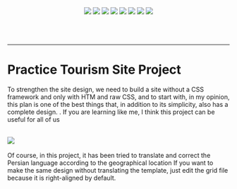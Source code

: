 <div align="center">
<a href="https://www.figma.com/file/TCLlg3yGuA9LyBoZDAyq7z/PAMCONSULTING-info?type=design&node-id=0-1&mode=design&t=tCx3yEELXfTTsTSG-0" target="_blank"><img src="https://img.shields.io/badge/Figma-Theme-00897b"></a>
<img src="https://img.shields.io/badge/Practice-aa00ff">
<img src="https://img.shields.io/badge/Tourism_Theme-6200ea">
<img src="https://img.shields.io/badge/Html-ff3d00">
<img src="https://img.shields.io/badge/Css-2962ff">
<img src="https://img.shields.io/badge/JavaScript-ffd600">    <a href="https://github.com/mehdirabani/grid-system" target="_blank"><img src="https://img.shields.io/badge/Css_Grid-ff3d00" /></a>
<img src="https://img.shields.io/badge/Live_Demo-afb42b">
</div>
<br>
<br>
<br>

---

# Practice Tourism Site Project

To strengthen the site design, we need to build a site without a CSS framework and only with HTM and raw CSS, and to start with, in my opinion, this plan is one of the best things that, in addition to its simplicity, also has a complete design. .
If you are learning like me, I think this project can be useful for all of us

<br>
<img src="https://img.shields.io/badge/Live_Demo-afb42b">
<br>
<br>
Of course, in this project, it has been tried to translate and correct the Persian language according to the geographical location
If you want to make the same design without translating the template, just edit the grid file because it is right-aligned by default.
